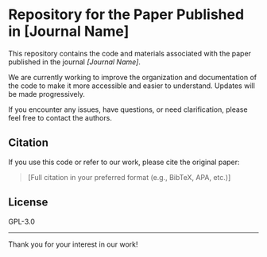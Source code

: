 # Repository for the Paper Published in [Journal Name]

This repository contains the code and materials associated with the paper published in the journal *[Journal Name]*.

We are currently working to improve the organization and documentation of the code to make it more accessible and easier to understand. Updates will be made progressively.

If you encounter any issues, have questions, or need clarification, please feel free to contact the authors.

## Citation

If you use this code or refer to our work, please cite the original paper:

> [Full citation in your preferred format (e.g., BibTeX, APA, etc.)]

## License

GPL-3.0

---

Thank you for your interest in our work!
